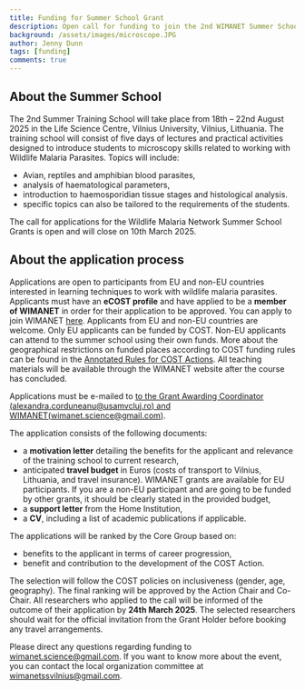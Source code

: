 ```yaml
---
title: Funding for Summer School Grant
description: Open call for funding to join the 2nd WIMANET Summer School
background: /assets/images/microscope.JPG
author: Jenny Dunn
tags: [funding]
comments: true
---
```


## About the Summer School
The 2nd Summer Training School will take place from 18th – 22nd August 2025 in the Life Science Centre, Vilnius University, Vilnius, Lithuania. The training school will consist of five days of lectures and practical activities designed to introduce students to microscopy skills related to working with Wildlife Malaria Parasites. Topics will include:

* Avian, reptiles and amphibian blood parasites,
* analysis of haematological parameters,
* introduction to haemosporidian tissue stages and histological analysis.
* specific topics can also be tailored to the requirements of the students.

The call for applications for the Wildlife Malaria Network Summer School Grants is open and will close on 10th March 2025.

## About the application process
Applications are open to participants from EU and non-EU countries interested in learning techniques to work with wildlife malaria parasites. Applicants must have an **eCOST profile** and have applied to be a **member of WIMANET** in order for their application to be approved. You can apply to join WIMANET [here](https://www.cost.eu/actions/CA22108).
Applicants from EU and non-EU countries are welcome. Only EU applicants can be funded by COST. Non-EU applicants can attend to the summer school using their own funds. More about the geographical restrictions on funded places according to COST funding rules can be found in the [Annotated Rules for COST Actions](https://www.cost.eu/uploads/2025/02/COST-094-21-V2.0-Annotated-Rules-for-COST-Actions-Level-C.pdf). All teaching materials will be available through the WIMANET website after the course has concluded.

Applications must be e-mailed to [to the Grant Awarding Coordinator (alexandra.corduneanu@usamvcluj.ro) and WIMANET(wimanet.science@gmail.com)](mailto:alexandra.corduneanu@usamvcluj.ro;wimanet.science@gmail.com).

The application consists of the following documents:
* a **motivation letter** detailing the benefits for the applicant and relevance of the training school to current research,
* anticipated **travel budget** in Euros (costs of transport to Vilnius, Lithuania, and travel insurance). WIMANET grants are available for EU participants. If you are a non-EU participant and are going to be funded by other grants, it should be clearly stated in the provided budget,
* a **support letter** from the Home Institution,
* a **CV**, including a list of academic publications if applicable.

The applications will be ranked by the Core Group based on:
* benefits to the applicant in terms of career progression,
* benefit and contribution to the development of the COST Action.

The selection will follow the COST policies on inclusiveness (gender, age, geography). The final ranking will be approved by the Action Chair and Co-Chair. All researchers who applied to the call will be informed of the outcome of their application by **24th March 2025**. The selected researchers should wait for the official invitation from the Grant Holder before booking any travel arrangements. 

Please direct any questions regarding funding to wimanet.science@gmail.com. If you want to know more about the event, you can contact the local organization committee at wimanetssvilnius@gmail.com.

